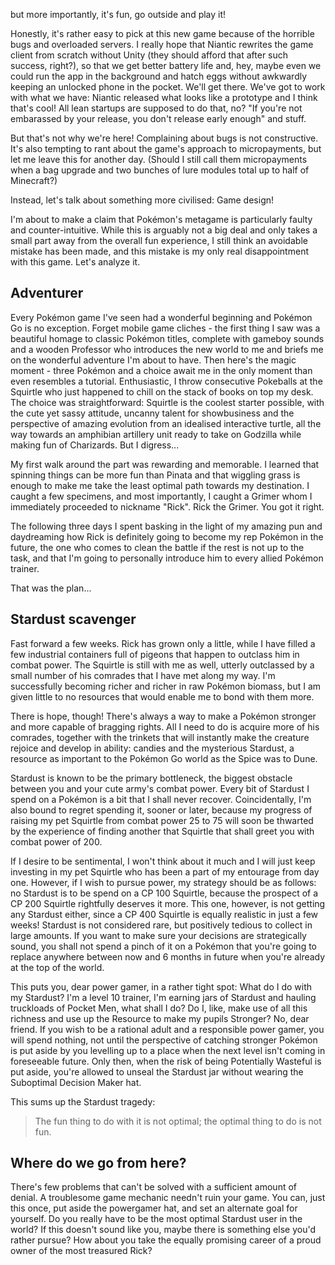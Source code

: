 <!--
.. title: Pokémon Go is a subtly broken game, and here is why
.. slug: pokemon-go-is-a-subtly-broken-game
.. date: 2016-07-28 19:00:00 UTC
.. tags:
.. category: gaming
.. link:
.. description:
.. type: text
-->


but more importantly, it's fun, go outside and play it!

Honestly, it's rather easy to pick at this new game because of the horrible bugs and overloaded servers. I really hope that Niantic rewrites the game client from scratch without Unity (they should afford that after such success, right?), so that we get better battery life and, hey, maybe even we could run the app in the background and hatch eggs without awkwardly keeping an unlocked phone in the pocket. We'll get there. We've got to work with what we have: Niantic released what looks like a prototype and I think that's cool! All lean startups are supposed to do that, no? "If you're not embarassed by your release, you don't release early enough" and stuff.

But that's not why we're here! Complaining about bugs is not constructive. It's also tempting to rant about the game's approach to micropayments, but let me leave this for another day. (Should I still call them micropayments when a bag upgrade and two bunches of lure modules total up to half of Minecraft?)

Instead, let's talk about something more civilised: Game design!

<!--more-->

I'm about to make a claim that Pokémon's metagame is particularly faulty and counter-intuitive. While this is arguably not a big deal and only takes a small part away from the overall fun experience, I still think an avoidable mistake has been made, and this mistake is my only real disappointment with this game. Let's analyze it.

## Adventurer

Every Pokémon game I've seen had a wonderful beginning and Pokémon Go is no exception. Forget mobile game cliches - the first thing I saw was a beautiful homage to classic Pokémon titles, complete with gameboy sounds and a wooden Professor who introduces the new world to me and briefs me on the wonderful adventure I'm about to have. Then here's the magic moment - three Pokémon and a choice await me in the only moment than even resembles a tutorial. Enthusiastic, I throw consecutive Pokeballs at the Squirtle who just happened to chill on the stack of books on top my desk. The choice was straightforward: Squirtle is the coolest starter possible, with the cute yet sassy attitude, uncanny talent for showbusiness and the perspective of amazing evolution from an idealised interactive turtle, all the way towards an amphibian artillery unit ready to take on Godzilla while making fun of Charizards. But I digress...

My first walk around the part was rewarding and memorable. I learned that spinning things can be more fun than Pinata and that wiggling grass is enough to make me take the least optimal path towards my destination. I caught a few specimens, and most importantly, I caught a Grimer whom I immediately proceeded to nickname "Rick". Rick the Grimer. You got it right. 

The following three days I spent basking in the light of my amazing pun and daydreaming how Rick is definitely going to become my rep Pokémon in the future, the one who comes to clean the battle if the rest is not up to the task, and that I'm going to personally introduce him to every allied Pokémon trainer.

That was the plan...

## Stardust scavenger

Fast forward a few weeks. Rick has grown only a little, while I have filled a few industrial containers full of pigeons that happen to outclass him in combat power. The Squirtle is still with me as well, utterly outclassed by a small number of his comrades that I have met along my way. I'm successfully becoming richer and richer in raw Pokémon biomass, but I am given little to no resources that would enable me to bond with them more.

There is hope, though! There's always a way to make a Pokémon stronger and more capable of bragging rights. All I need to do is acquire more of his comrades, together with the trinkets that will instantly make the creature rejoice and develop in ability: candies and the mysterious Stardust, a resource as important to the Pokémon Go world as the Spice was to Dune.

Stardust is known to be the primary bottleneck, the biggest obstacle between you and your cute army's combat power. Every bit of Stardust I spend on a Pokémon is a bit that I shall never recover. Coincidentally, I'm also bound to regret spending it, sooner or later, because my progress of raising my pet Squirtle from combat power 25 to 75 will soon be thwarted by the experience of finding another that Squirtle that shall greet you with combat power of 200.

If I desire to be sentimental, I won't think about it much and I will just keep investing in my pet Squirtle who has been a part of my entourage from day one. However, if I wish to pursue power, my strategy should be as follows: no Stardust is to be spend on a CP 100 Squirtle, because the prospect of a CP 200 Squirtle rightfully deserves it more. This one, however, is not getting any Stardust either, since a CP 400 Squirtle is equally realistic in just a few weeks! Stardust is not considered rare, but positively tedious to collect in large amounts. If you want to make sure your decisions are strategically sound, you shall not spend a pinch of it on a Pokémon that you're going to replace anywhere between now and 6 months in future when you're already at the top of the world. 

This puts you, dear power gamer, in a rather tight spot: What do I do with my Stardust? I'm a level 10 trainer, I'm earning jars of Stardust and hauling truckloads of Pocket Men, what shall I do? Do I, like, make use of all this richness and use up the Resource to make my pupils Stronger? No, dear friend. If you wish to be a rational adult and a responsible power gamer, you will spend nothing, not until the perspective of catching stronger Pokémon is put aside by you levelling up to a place when the next level isn't coming in foreseeable future. Only then, when the risk of being Potentially Wasteful is put aside, you're allowed to unseal the Stardust jar without wearing the Suboptimal Decision Maker hat.

This sums up the Stardust tragedy:

> The fun thing to do with it is not optimal; the optimal thing to do is not fun.

## Where do we go from here?

There's few problems that can't be solved with a sufficient amount of denial. A troublesome game mechanic needn't ruin your game. You can, just this once, put aside the powergamer hat, and set an alternate goal for yourself. Do you really have to be the most optimal Stardust user in the world? If this doesn't sound like you, maybe there is something else you'd rather pursue? How about you take the equally promising career of a proud owner of the most treasured Rick?
